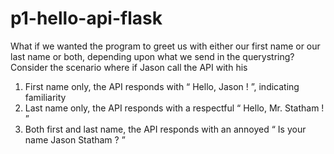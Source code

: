 # p1-hello-api-flask

What if we wanted the program to greet us with either our first name or our last
name or both, depending upon what we send in the querystring?
Consider the scenario where if Jason call the API with his
1. First name only, the API responds with “ Hello, Jason ! ”, indicating familiarity
2. Last name only, the API responds with a respectful “ Hello, Mr. Statham ! ”
3. Both first and last name, the API responds with an annoyed “ Is your name Jason Statham ? ”


